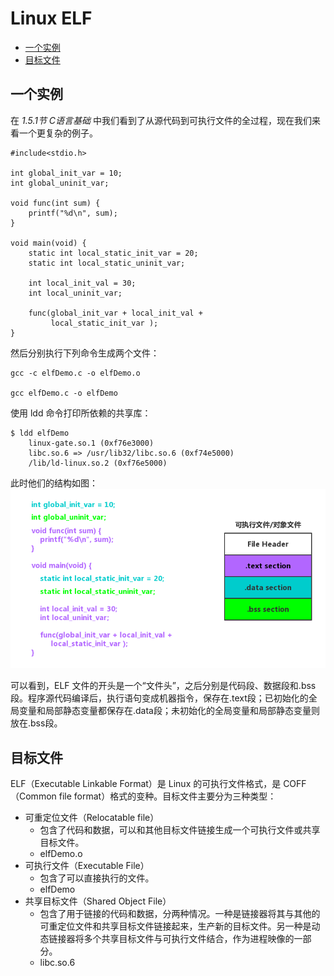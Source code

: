 # Linux ELF

- [一个实例](#elfdemo)
- [目标文件](#object)


## <span id="elfdemo">一个实例</span>
在 *1.5.1节 C语言基础* 中我们看到了从源代码到可执行文件的全过程，现在我们来看一个更复杂的例子。
```text
#include<stdio.h>

int global_init_var = 10;
int global_uninit_var;

void func(int sum) {
    printf("%d\n", sum);
}

void main(void) {
    static int local_static_init_var = 20;
    static int local_static_uninit_var;
    
    int local_init_val = 30;
    int local_uninit_var;
    
    func(global_init_var + local_init_val + 
         local_static_init_var );
}
```

然后分别执行下列命令生成两个文件：
```text
gcc -c elfDemo.c -o elfDemo.o

gcc elfDemo.c -o elfDemo
```
使用 ldd 命令打印所依赖的共享库：
```text
$ ldd elfDemo
	linux-gate.so.1 (0xf76e3000)
	libc.so.6 => /usr/lib32/libc.so.6 (0xf74e5000)
	/lib/ld-linux.so.2 (0xf76e5000)
```

此时他们的结构如图：
![](../pic/1.5.3_elfdemo.png)

可以看到，ELF 文件的开头是一个“文件头”，之后分别是代码段、数据段和.bss段。程序源代码编译后，执行语句变成机器指令，保存在.text段；已初始化的全局变量和局部静态变量都保存在.data段；未初始化的全局变量和局部静态变量则放在.bss段。


## <span id="object">目标文件</span>
ELF（Executable Linkable Format）是 Linux 的可执行文件格式，是 COFF （Common file format）格式的变种。目标文件主要分为三种类型：
- 可重定位文件（Relocatable file）
  - 包含了代码和数据，可以和其他目标文件链接生成一个可执行文件或共享目标文件。
  - elfDemo.o
- 可执行文件（Executable File）
  - 包含了可以直接执行的文件。
  - elfDemo
- 共享目标文件（Shared Object File）
  - 包含了用于链接的代码和数据，分两种情况。一种是链接器将其与其他的可重定位文件和共享目标文件链接起来，生产新的目标文件。另一种是动态链接器将多个共享目标文件与可执行文件结合，作为进程映像的一部分。
  - libc.so.6
